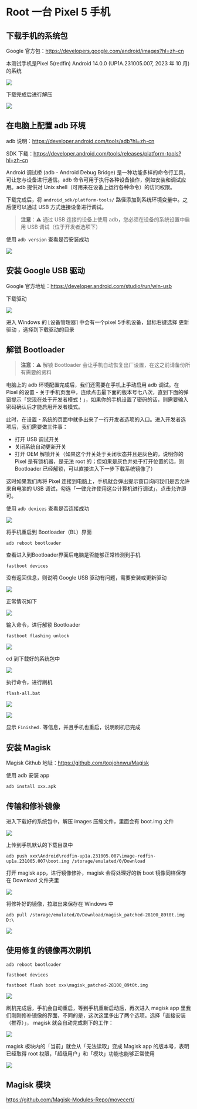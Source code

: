# Root 一台 Pixel 5 手机

## 下载手机的系统包

Google 官方包：https://developers.google.com/android/images?hl=zh-cn

本测试手机是Pixel 5(redfin) Android 14.0.0 (UP1A.231005.007, 2023 年 10 月) 的系统

![](assets/20250222170010.png)

下载完成后进行解压

![](assets/20250222164922.png)

## 在电脑上配置 adb 环境

adb 说明：https://developer.android.com/tools/adb?hl=zh-cn

SDK 下载：https://developer.android.com/tools/releases/platform-tools?hl=zh-cn

Android 调试桥 (adb - Android Debug Bridge) 是一种功能多样的命令行工具，可让您与设备进行通信。adb 命令可用于执行各种设备操作，例如安装和调试应用。adb 提供对 Unix shell（可用来在设备上运行各种命令）的访问权限。

下载完成后，将 `android_sdk/platform-tools/` 路径添加到系统环境变量中。之后便可以通过 USB 方式连接设备进行调试。

> **注意**：⚠️ 通过 USB 连接的设备上使用 adb，您必须在设备的系统设置中启用 USB 调试（位于开发者选项下）

使用 `adb version` 查看是否安装成功

![](assets/20250222125828.png)

## 安装 Google USB 驱动

Google 官方地址：https://developer.android.com/studio/run/win-usb

下载驱动

![](assets/20250222173625.png)

进入 Windows 的 ⌊设备管理器⌉ 中会有一个pixel 5手机设备，鼠标右键选择 更新驱动 ，选择到下载驱动的目录

## 解锁 Bootloader

> **注意**：⚠️ 解锁 Bootloader 会让手机自动恢复出厂设置，在这之前请备份所有需要的资料

电脑上的 adb 环境配置完成后，我们还需要在手机上手动启用 adb 调试。在 Pixel 的设置 - 关于手机页面中，连续点击最下面的版本号七八次，直到下面的弹窗提示「您现在处于开发者模式！」，如果你的手机设置了密码的话，则需要输入密码确认后才能启用开发者模式。

此时，在设置 - 系统的页面中就多出来了一行开发者选项的入口。进入开发者选项后，我们需要做三件事：

- 打开 USB 调试开关
- 关闭系统自动更新开关
- 打开 OEM 解锁开关（如果这个开关处于关闭状态并且是灰色的，说明你的 Pixel 是有锁机器，是无法 root 的；但如果是灰色并处于打开位置的话，则 Bootloader 已经解锁，可以直接进入下一步下载系统镜像了）

这时如果我们再将 Pixel 连接到电脑上，手机就会弹出提示窗口询问我们是否允许来自电脑的 USB 调试，勾选「一律允许使用这台计算机进行调试」，点击允许即可。

使用 `adb devices` 查看是否连接成功

![](assets/20250222163454.png)

将手机重启到 Bootloader（BL）界面

```
adb reboot bootloader
```

查看进入到Bootloader界面后电脑是否能够正常检测到手机

```
fastboot devices
```

没有返回信息，则说明 Google USB 驱动有问题，需要安装或更新驱动

![](assets/20250222171504.png)

正常情况如下

![](assets/20250222171629.png)

输入命令，进行解锁 Bootloader

```
fastboot flashing unlock
```

![](assets/20250222171907.png)

cd 到下载好的系统包中

![](assets/20250222164922.png)

执行命令，进行刷机

```
flash-all.bat
```

![](assets/20250222172527.png)

![](assets/20250222172711.png)

显示 `Finished.` 等信息，并且手机也重启，说明刷机已完成

## 安装 Magisk

Magisk Github 地址：https://github.com/topjohnwu/Magisk

使用 adb 安装 app

```
adb install xxx.apk
```

## 传输和修补镜像

进入下载好的系统包中，解压 images 压缩文件，里面会有 boot.img 文件

![](assets/20250222175706.png)

上传到手机默认的下载目录中

```
adb push xxx\Android\redfin-up1a.231005.007\image-redfin-up1a.231005.007\boot.img /storage/emulated/0/Download
```

打开 magisk app，进行镜像修补，magisk 会将处理好的新 boot 镜像同样保存在 Download 文件夹里

![](assets/20250222180435.png)

将修补好的镜像，拉取出来保存在 Windows 中

```
adb pull /storage/emulated/0/Download/magisk_patched-28100_89t0t.img D:\
```

![](assets/20250222180954.png)

## 使用修复的镜像再次刷机

```
adb reboot bootloader

fastboot devices

fastboot flash boot xxx\magisk_patched-28100_89t0t.img
```

![](assets/20250222181435.png)

刷机完成后，手机会自动重启，等到手机重新启动后，再次进入 magisk app 里我们刚刚修补镜像的界面，不同的是，这次这里多出了两个选项。选择「直接安装（推荐）」， magisk 就会自动完成剩下的工作：

![](assets/20250222181821.png)

magisk 板块内的「当前」就会从「无法读取」变成 Magisk app 的版本号，表明已经取得 root 权限，「超级用户」和「模块」功能也能够正常使用

![](assets/20250222182027.png)

## Magisk 模块

https://github.com/Magisk-Modules-Repo/movecert/


